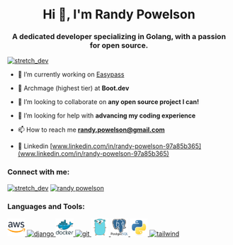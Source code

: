 <h1 align="center">Hi 👋, I'm Randy Powelson</h1>
<h3 align="center">A dedicated developer specializing in Golang, with a passion for open source.</h3>

<p align="left"> <a href="https://twitter.com/stretch_dev" target="blank"><img src="https://img.shields.io/twitter/follow/stretch_dev?logo=twitter&style=for-the-badge" alt="stretch_dev" /></a> </p>

- 🔭 I’m currently working on [Easypass](github.com/rpowelson12/Easypass)

- 🌱 Archmage (highest tier) at **Boot.dev**

- 👯 I’m looking to collaborate on **any open source project I can!**

- 🤝 I’m looking for help with **advancing my coding experience**

- 📫 How to reach me **randy.powelson@gmail.com**

- 📄 Linkedin [www.linkedin.com/in/randy-powelson-97a85b365](www.linkedin.com/in/randy-powelson-97a85b365)

<h3 align="left">Connect with me:</h3>
<p align="left">
<a href="https://twitter.com/stretch_dev" target="blank"><img align="center" src="https://raw.githubusercontent.com/rahuldkjain/github-profile-readme-generator/master/src/images/icons/Social/twitter.svg" alt="stretch_dev" height="30" width="40" /></a>
<a href="https://linkedin.com/in/randy powelson" target="blank"><img align="center" src="https://raw.githubusercontent.com/rahuldkjain/github-profile-readme-generator/master/src/images/icons/Social/linked-in-alt.svg" alt="randy powelson" height="30" width="40" /></a>
</p>

<h3 align="left">Languages and Tools:</h3>
<p align="left"> <a href="https://aws.amazon.com" target="_blank" rel="noreferrer"> <img src="https://raw.githubusercontent.com/devicons/devicon/master/icons/amazonwebservices/amazonwebservices-original-wordmark.svg" alt="aws" width="40" height="40"/> </a> <a href="https://www.djangoproject.com/" target="_blank" rel="noreferrer"> <img src="https://cdn.worldvectorlogo.com/logos/django.svg" alt="django" width="40" height="40"/> </a> <a href="https://www.docker.com/" target="_blank" rel="noreferrer"> <img src="https://raw.githubusercontent.com/devicons/devicon/master/icons/docker/docker-original-wordmark.svg" alt="docker" width="40" height="40"/> </a> <a href="https://git-scm.com/" target="_blank" rel="noreferrer"> <img src="https://www.vectorlogo.zone/logos/git-scm/git-scm-icon.svg" alt="git" width="40" height="40"/> </a> <a href="https://golang.org" target="_blank" rel="noreferrer"> <img src="https://raw.githubusercontent.com/devicons/devicon/master/icons/go/go-original.svg" alt="go" width="40" height="40"/> </a> <a href="https://www.postgresql.org" target="_blank" rel="noreferrer"> <img src="https://raw.githubusercontent.com/devicons/devicon/master/icons/postgresql/postgresql-original-wordmark.svg" alt="postgresql" width="40" height="40"/> </a> <a href="https://www.python.org" target="_blank" rel="noreferrer"> <img src="https://raw.githubusercontent.com/devicons/devicon/master/icons/python/python-original.svg" alt="python" width="40" height="40"/> </a> <a href="https://tailwindcss.com/" target="_blank" rel="noreferrer"> <img src="https://www.vectorlogo.zone/logos/tailwindcss/tailwindcss-icon.svg" alt="tailwind" width="40" height="40"/> </a> </p>
